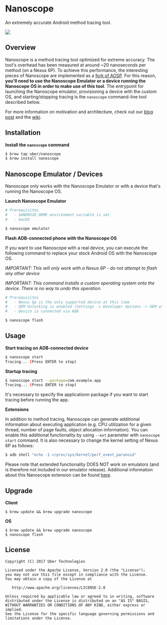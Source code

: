 # Nanoscope

An extremely accurate Android method tracing tool.

![](images/nanoscope.gif?raw=true)

## Overview

Nanoscope is a method tracing tool optimized for extreme accuracy. The tool's overhead has been measured at around ~20 nanoseconds per method (on a Nexus 6P). To achieve this performance, the interesting pieces of Nanoscope are implemented as a [fork of AOSP](https://github.com/uber/nanoscope-art). For this reason, **you'll need to use the Nanoscope Emulator or a device running the Nanoscope OS in order to make use of this tool**. The entrypoint for launching the Nanoscope emulator, provisioning a device with the custom OS, and starting/stopping tracing is the `nanoscope` command-line tool described below.

For more information on motivation and architecture, check out our [blog post](https://eng.uber.com/nanoscope/) and the [wiki](https://github.com/uber/nanoscope/wiki).

## Installation

**Install the `nanoscope` command**

```bash
$ brew tap uber/nanoscope
$ brew install nanoscope
```

## Nanoscope Emulator / Devices

Nanoscope only works with the Nanoscope Emulator or with a device that's running the Nanoscope OS.

**Launch Nanoscope Emulator**

```bash
# Prerequisites
#   - $ANDROID_HOME environment variable is set
#   - macOS

$ nanoscope emulator
```

**Flash ADB-connected phone with the Nanoscope OS**

If you want to use Nanoscope with a real device, you can execute the following command to replace your stock Android OS with the Nanoscope OS.

*IMPORTANT: This will only work with a Nexus 6P - do not attempt to flash any other device*

*IMPORTANT: This command installs a custom operating system onto the device. There is no way to undo this operation.*

```bash
# Prerequisites
#   - Nexus 6p is the only supported device at this time
#   - OEM Unlocking is enabled (Settings -> Developer Options -> OEM unlocking)
#   - Device is connected via ADB

$ nanoscope flash
```

## Usage

**Start tracing on ADB-connected device**
```bash
$ nanoscope start
Tracing... (Press ENTER to stop)
```

**Startup tracing**
```bash
$ nanoscope start --package=com.example.app
Tracing... (Press ENTER to stop)
```
It's necessary to specify the applicationn package if you want to start tracing before running the app.

**Extensions**

In addition to method tracing, Nanoscope can generate additional
information about executing application (e.g. CPU utilization for a
given thread, number of page faults, object allocation
information). You can enable this additional functionality by using
`--ext` parameter with `nanoscope start` command. It is also necessary
to change the kernel setting of Nexus 6P as follows:

```bash
$ adb shell "echo -1 >/proc/sys/kernel/perf_event_paranoid"
```

Please note that extended functionality DOES NOT work on emulators
(and is therefore not included in our emulator release). Additional
information about this Nanoscope extension can be found
[here](https://github.com/uber/nanoscope/wiki/Trace-Extensions).




## Upgrade

**Client**
```
$ brew update && brew upgrade nanoscope
```

**OS**
```
$ brew update && brew upgrade nanoscope
$ nanoscope flash
```

## License

```
Copyright (C) 2017 Uber Technologies

Licensed under the Apache License, Version 2.0 (the "License");
you may not use this file except in compliance with the License.
You may obtain a copy of the License at

   http://www.apache.org/licenses/LICENSE-2.0

Unless required by applicable law or agreed to in writing, software
distributed under the License is distributed on an "AS IS" BASIS,
WITHOUT WARRANTIES OR CONDITIONS OF ANY KIND, either express or implied.
See the License for the specific language governing permissions and
limitations under the License.
```
